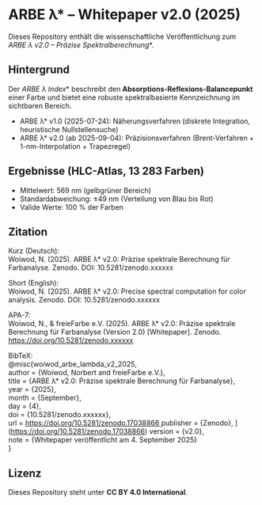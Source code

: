 # ARBE λ* – Whitepaper v2.0 (2025)

Dieses Repository enthält die wissenschaftliche Veröffentlichung zum  
**ARBE λ* v2.0 – Präzise Spektralberechnung**.

## Hintergrund

Der **ARBE λ* Index** beschreibt den **Absorptions-Reflexions-Balancepunkt** einer Farbe und bietet eine robuste spektralbasierte Kennzeichnung im sichtbaren Bereich.

- ARBE λ* v1.0 (2025-07-24): Näherungsverfahren (diskrete Integration, heuristische Nullstellensuche)  
- ARBE λ* v2.0 (ab 2025-09-04): Präzisionsverfahren (Brent-Verfahren + 1-nm-Interpolation + Trapezregel)  

## Ergebnisse (HLC-Atlas, 13 283 Farben)

- Mittelwert: 569 nm (gelbgrüner Bereich)  
- Standardabweichung: ±49 nm (Verteilung von Blau bis Rot)  
- Valide Werte: 100 % der Farben  

## Zitation

Kurz (Deutsch):  
Woiwod, N. (2025). ARBE λ* v2.0: Präzise spektrale Berechnung für Farbanalyse. Zenodo. DOI: 10.5281/zenodo.xxxxxx  

Short (English):  
Woiwod, N. (2025). ARBE λ* v2.0: Precise spectral computation for color analysis. Zenodo. DOI: 10.5281/zenodo.xxxxxx  

APA-7:  
Woiwod, N., & freieFarbe e.V. (2025). ARBE λ* v2.0: Präzise spektrale Berechnung für Farbanalyse (Version 2.0) [Whitepaper]. Zenodo. https://doi.org/10.5281/zenodo.xxxxxx  

BibTeX:  
@misc{woiwod_arbe_lambda_v2_2025,  
  author       = {Woiwod, Norbert and freieFarbe e.V.},  
  title        = {ARBE λ* v2.0: Präzise spektrale Berechnung für Farbanalyse},  
  year         = {2025},  
  month        = {September},  
  day          = {4},  
  doi          = {10.5281/zenodo.xxxxxx},  
  url          = [https://doi.org/10.5281/zenodo.17038866   ](https://zenodo.org/records/17038866)
  publisher    = {Zenodo},  ](https://doi.org/10.5281/zenodo.17038866)
  version      = {v2.0},  
  note         = {Whitepaper veröffentlicht am 4. September 2025}  
}  

## Lizenz

Dieses Repository steht unter **CC BY 4.0 International**.
